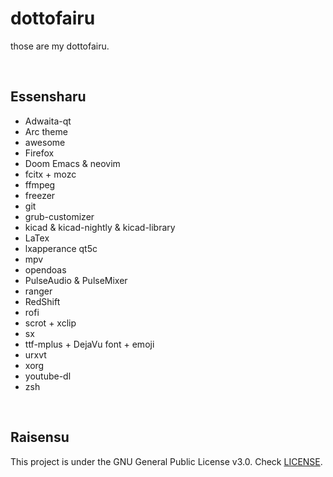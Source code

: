   

# dottofairu #

those are my dottofairu.

<br>

## Essensharu ##

- Adwaita-qt
- Arc theme
- awesome
- Firefox
- Doom Emacs & neovim
- fcitx + mozc
- ffmpeg
- freezer
- git
- grub-customizer
- kicad & kicad-nightly & kicad-library
- LaTex
- lxapperance qt5c
- mpv
- opendoas
- PulseAudio & PulseMixer
- ranger
- RedShift
- rofi
- scrot + xclip
- sx
- ttf-mplus + DejaVu font + emoji
- urxvt
- xorg
- youtube-dl
- zsh

<br>

## Raisensu ##
This project is under the GNU General Public License v3.0. Check [LICENSE](https://github.com/notscxrpion/dotfiles/blob/master/LICENSE/ "LICENSE").
